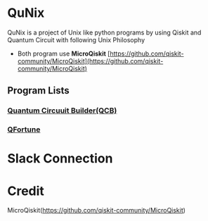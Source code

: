 # QuNix
QuNix is a project of Unix like python programs by using Qiskit and Quantum Circuit with following Unix Philosophy

- Both program use **MicroQiskit** [https://github.com/qiskit-community/MicroQiskit](https://github.com/qiskit-community/MicroQiskit)

## Program Lists

### [Quantum Circuuit Builder(QCB)](https://github.com/echo724/qcb/tree/d92d6066ab0ac5ba34e4d80b5deb9bce55d23008)

### [QFortune](https://github.com/echo724/qfortune/tree/609b2b57445e4390480519ea64687f6367dc12b2)

# Slack Connection

# Credit

MicroQiskit(https://github.com/qiskit-community/MicroQiskit)
